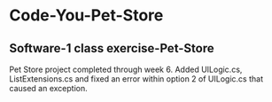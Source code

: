 # Code-You-Pet-Store

## Software-1 class exercise-Pet-Store

Pet Store project completed through week 6.
Added UILogic.cs, ListExtensions.cs and fixed an error within option 2
of UILogic.cs that caused an exception.
